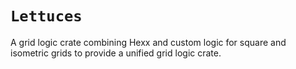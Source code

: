 # `Lettuces`

A grid logic crate combining Hexx and custom logic for square and isometric grids to provide a unified grid logic crate.
